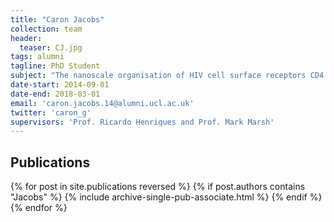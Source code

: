```yaml
---
title: "Caron Jacobs"
collection: team
header:
  teaser: CJ.jpg
tags: alumni
tagline: PhD Student
subject: "The nanoscale organisation of HIV cell surface receptors CD4 and CCR5."
date-start: 2014-09-01
date-end: 2018-03-01
email: 'caron.jacobs.14@alumni.ucl.ac.uk'
twitter: 'caron_g'
supervisors: 'Prof. Ricardo Henriques and Prof. Mark Marsh'
---
```


<h2> Publications </h2>
{% for post in site.publications reversed %}
  {% if post.authors contains "Jacobs" %}
    {% include archive-single-pub-associate.html %}
  {% endif %}
{% endfor %}
